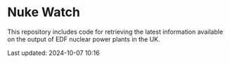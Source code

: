# Nuke Watch

This repository includes code for retrieving the latest information available on the output of EDF nuclear power plants in the UK.

Last updated: 2024-10-07 10:16